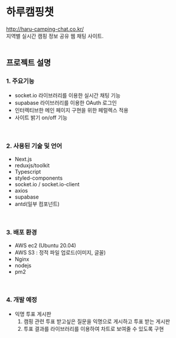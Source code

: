 # 하루캠핑챗
http://haru-camping-chat.co.kr/
<br/>
지역별 실시간 캠핑 정보 공유 웹 채팅 사이트.
<br/>
<br/>


## 프로젝트 설명
### 1. 주요기능

- socket.io 라이브러리를 이용한 실시간 채팅 기능
- supabase 라이브러리를 이용한 OAuth 로그인
- 인터렉티브한 메인 페이지 구현을 위한 페럴렉스 적용
- 사이트 밝기 on/off 기능

<br/>

### 2. 사용된 기술 및 언어
- Next.js
- reduxjs/toolkit
- Typescript
- styled-components
- socket.io / socket.io-client
- axios
- supabase
- antd(일부 컴포넌트)
<br/>

### 3. 배포 환경
- AWS ec2 (Ubuntu 20.04)
- AWS S3 : 정적 파일 업로드(이미지, 글꼴)
- Nginx 
- nodejs
- pm2

<br/>

### 4. 개발 예정
- 익명 투표 게시판
  1. 캠핑 관련 투표 받고싶은 질문을 익명으로 게시하고 투표 받는 게시판
  2. 투표 결과를 라이브러리를 이용하여 차트로 보여줄 수 있도록 구현



